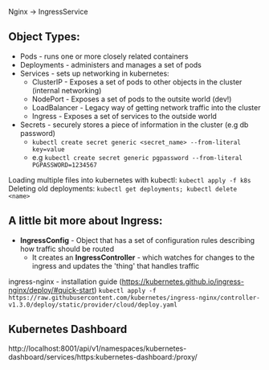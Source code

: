 Nginx -> IngressService

## Object Types:

- Pods - runs one or more closely related containers
- Deployments - administers and manages a set of pods
- Services - sets up networking in kubernetes:
  - ClusterIP - Exposes a set of pods to other objects in the cluster (internal networking)
  - NodePort - Exposes a set of pods to the outsite world (dev!)
  - LoadBalancer - Legacy way of getting network traffic into the cluster
  - Ingress - Exposes a set of services to the outside world
- Secrets - securely stores a piece of information in the cluster (e.g db password)
  - `kubectl create secret generic <secret_name> --from-literal key=value`
  - e.g `kubectl create secret generic pgpassword --from-literal PGPASSWORD=1234567`

Loading multiple files into kubernetes with kubectl: `kubectl apply -f k8s`
Deleting old deployments: `kubectl get deployments; kubectl delete <name>`

## A little bit more about **Ingress**:

- **IngressConfig** - Object that has a set of configuration rules describing how traffic should be routed
  - It creates an **IngressController** - which watches for changes to the ingress and updates the 'thing' that handles traffic

ingress-nginx - installation guide (https://kubernetes.github.io/ingress-nginx/deploy/#quick-start)
`kubectl apply -f https://raw.githubusercontent.com/kubernetes/ingress-nginx/controller-v1.3.0/deploy/static/provider/cloud/deploy.yaml`

## Kubernetes Dashboard

http://localhost:8001/api/v1/namespaces/kubernetes-dashboard/services/https:kubernetes-dashboard:/proxy/
